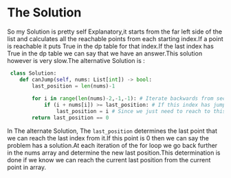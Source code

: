 # The Solution

So my Solution is pretty self Explanatory,it starts from the far left side of the list and calculates all the reachable points from each starting index.If a point is reachable it puts True in the dp table for that index.If the last index has True in the dp table we can say that we have an answer.This solution however is very slow.The alternative Solution is :

```python
 class Solution:
    def canJump(self, nums: List[int]) -> bool:
        last_position = len(nums)-1
        
        for i in range(len(nums)-2,-1,-1): # Iterate backwards from second to last item until the first item
            if (i + nums[i]) >= last_position: # If this index has jump count which can reach to or beyond the last position
                last_position = i # Since we just need to reach to this new index
        return last_position == 0
```

In The alternate Solution, The `last_position` determines the last point that we can reach the last index from it.If this point is 0 then we can say the problem has a solution.At each iteration of the for loop we go back further in the nums array and determine the new last position.This determination is done if we know we can reach the current last position from the current point in array.
  